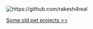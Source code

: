 
<p align="left"> <img src="https://komarev.com/ghpvc/?username=rakesh4real" alt="https://github.com/rakesh4real" /></p>
<p align="left"> <a href='https://inf800.github.io/whoami/projects'>Some old pet projects >> </a> </p>
<!--img align="left" src="https://github-readme-stats.vercel.app/api/top-langs/?username=rakesh4real&layout=compact&hide=html&theme=radical" alt="Asapanna Rakesh" /-->

<!--
<a href='https://rakesh4real.github.io/tictactoe/'>Play Tic-Tac-Toe powered by mimimax algorithm</a> <a href="https://gist.github.com/rakesh4real/c04232c34a0602e39f45d8398370fc39.js">Boilerplate code for IndexedDB</a> <a href="https://rakesh4real.github.io/logs"></a> <a href="">Clien side diary</a> <a href="https://incomplete-me.herokuapp.com/">Autocomplete field</a> <a href="https://rakesh4real.github.io/P2P-V2/">Ghost Naton - P2P chat app</a> <a href="https://github.com/rakesh4real/FILTER">FILTER for communities</a> <a href='https://realtime-forex.herokuapp.com/'>Real-time forex API</a>
<a href="https://gist.github.com/rakesh4real/8055e3f6b04ad706018390b319fa6e38">FastAPI boilerplate code</a>
-->

<!--
<p align="center">
  <img align='center' src="https://github-readme-stats.vercel.app/api?username=rakesh4real&show_icons=true" alt="https://github.com/rakesh4real" /> </p>
</p>
<p align="center">
<a href="https://twitter.com/rakesh4real" target="blank"><img align="center" src="https://cdn.jsdelivr.net/npm/simple-icons@3.0.1/icons/twitter.svg" alt="https://twitter.com/rakesh4real" height="20" width="20" /></a>
<a href="https://linkedin.com/in/rakesh4real/" target="blank"><img align="center" src="https://cdn.jsdelivr.net/npm/simple-icons@3.0.1/icons/linkedin.svg" alt="https://www.linkedin.com/in/rakesh4real/" height="20" width="20" /></a>
<a href="https://kaggle.com/rakesh4real" target="blank"><img align="center" src="https://cdn.jsdelivr.net/npm/simple-icons@3.0.1/icons/kaggle.svg" alt="https://www.kaggle.com/rakesh4real" height="20" width="20" /></a>
</p>
**rakesh4real/rakesh4real** is a ✨ _special_ ✨ repository because its `README.md` (this file) appears on your GitHub profile.
Here are some ideas to get you started:
- 🔭 I’m currently working on ...
- 🌱 I’m currently learning ...
- 👯 I’m looking to collaborate on ...
- 🤔 I’m looking for help with ...
- 💬 Ask me about ...
- 📫 How to reach me: ...
- 😄 Pronouns: ...
- ⚡ Fun fact: ...
-->

